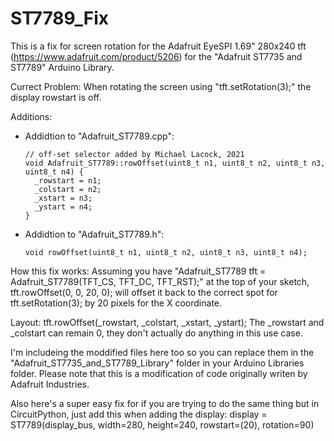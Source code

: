 # ST7789_Fix

This is a fix for screen rotation for the Adafruit EyeSPI 1.69" 280x240 tft
(https://www.adafruit.com/product/5206) for the "Adafruit ST7735 and 
ST7789" Arduino Library.  

Currect Problem:
When rotating the screen using "tft.setRotation(3);" the display rowstart is off.

Additions:

- Addidtion to "Adafruit_ST7789.cpp":

      // off-set selector added by Michael Lacock, 2021
      void Adafruit_ST7789::rowOffset(uint8_t n1, uint8_t n2, uint8_t n3, uint8_t n4) {
        _rowstart = n1;
        _colstart = n2;
        _xstart = n3;
        _ystart = n4;
      }
      
- Addidtion to "Adafruit_ST7789.h":

      void rowOffset(uint8_t n1, uint8_t n2, uint8_t n3, uint8_t n4);
      
How this fix works:
Assuming you have "Adafruit_ST7789 tft = Adafruit_ST7789(TFT_CS, TFT_DC, TFT_RST);" at the
top of your sketch, tft.rowOffset(0, 0, 20, 0); will offset it back to the correct spot
for tft.setRotation(3); by 20 pixels for the X coordinate.

Layout:
tft.rowOffset(_rowstart, _colstart, _xstart, _ystart);
The _rowstart and _colstart can remain 0, they don't actually do anything in this use case.

I'm includeing the moddified files here too so you can replace them in the "Adafruit_ST7735_and_ST7789_Library"
folder in your Arduino Libraries folder.  Please note that this is a modification of code originally 
writen by Adafruit Industries.

Also here's a super easy fix for if you are trying to do the same thing
but in CircuitPython, just add this when adding the display:
display = ST7789(display_bus, width=280, height=240, rowstart=(20), rotation=90)

